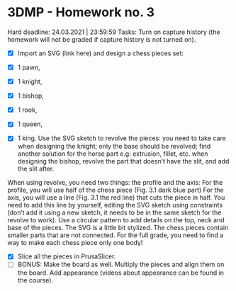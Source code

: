# 3DMP -  Homework no. 3
Hard deadline:  24.03.2021 | 23:59:59
Tasks:
Turn on capture history (the homework will not be graded if capture history is not turned on).
- [x] Import an SVG (link here) and design a chess pieces set: 
- [x] 1 pawn, 
- [x] 1 knight, 
- [x] 1 bishop, 
- [x] 1 rook, 
- [x] 1 queen,
- [x] 1 king.
Use the SVG sketch to revolve the pieces: 
you need to take care when designing the knight; only the base should be revolved; find another solution for the horse part e.g: extrusion, fillet, etc.
when designing the bishop, revolve the part that doesn’t have the slit, and add the slit after.


When using revolve, you need two things: the profile and the axis:
For the profile, you will use half of the chess piece (Fig. 3.1 dark blue part)
For the axis, you will use a line (Fig. 3.1 the red line) that cuts the piece in half. 
You need to add this line by yourself, editing the SVG sketch using constraints (don’t add it using a new sketch, it needs to be in the same sketch for the revolve to work).
Use a circular pattern to add details on the top, neck and base of the pieces.
The SVG is a little bit stylized. The chess pieces contain smaller parts that are not connected. For the full grade, you need to find a way to make each chess piece only one body! 


- [x] Slice all the pieces in PrusaSlicer. 
- [ ] BONUS: Make the board as well. Multiply the pieces and align them on the board. Add appearance (videos about appearance can be found in the course).
